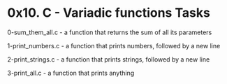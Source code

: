 # 0x10. C - Variadic functions Tasks

0-sum_them_all.c - a function that returns the sum of all its parameters

1-print_numbers.c - a function that prints numbers, followed by a new line

2-print_strings.c - a function that prints strings, followed by a new line

3-print_all.c -  a function that prints anything